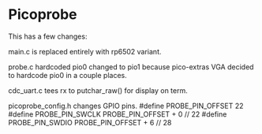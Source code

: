 # Picoprobe

This has a few changes:

main.c is replaced entirely with rp6502 variant.

probe.c hardcoded pio0 changed to pio1 because pico-extras VGA
decided to hardcode pio0 in a couple places.

cdc_uart.c tees rx to putchar_raw() for display on term.

picoprobe_config.h changes GPIO pins.
#define PROBE_PIN_OFFSET 22
#define PROBE_PIN_SWCLK PROBE_PIN_OFFSET + 0 // 22
#define PROBE_PIN_SWDIO PROBE_PIN_OFFSET + 6 // 28
